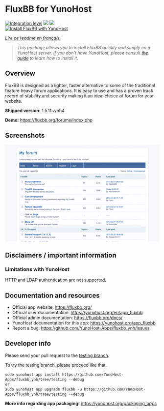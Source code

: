 <!--
N.B.: This README was automatically generated by https://github.com/YunoHost/apps/tree/master/tools/README-generator
It shall NOT be edited by hand.
-->

# FluxBB for YunoHost

[![Integration level](https://dash.yunohost.org/integration/fluxbb.svg)](https://dash.yunohost.org/appci/app/fluxbb) ![](https://ci-apps.yunohost.org/ci/badges/fluxbb.status.svg) ![](https://ci-apps.yunohost.org/ci/badges/fluxbb.maintain.svg)  
[![Install FluxBB with YunoHost](https://install-app.yunohost.org/install-with-yunohost.svg)](https://install-app.yunohost.org/?app=fluxbb)

*[Lire ce readme en français.](./README_fr.md)*

> *This package allows you to install FluxBB quickly and simply on a YunoHost server.
If you don't have YunoHost, please consult [the guide](https://yunohost.org/#/install) to learn how to install it.*

## Overview

FluxBB is designed as a lighter, faster alternative to some of the traditional feature heavy forum applications. It is easy to use and has a proven track record of stability and security making it an ideal choice of forum for your website.


**Shipped version:** 1.5.11~ynh4

**Demo:** https://fluxbb.org/forums/index.php

## Screenshots

![](./doc/screenshots/fluxbb_screenshot.png)

## Disclaimers / important information

### Limitations with YunoHost

HTTP and LDAP authentication are not supported.
## Documentation and resources

* Official app website: https://fluxbb.org/
* Official user documentation: https://yunohost.org/en/app_fluxbb
* Official admin documentation: https://fluxbb.org/docs/
* YunoHost documentation for this app: https://yunohost.org/app_fluxbb
* Report a bug: https://github.com/YunoHost-Apps/fluxbb_ynh/issues

## Developer info

Please send your pull request to the [testing branch](https://github.com/YunoHost-Apps/fluxbb_ynh/tree/testing).

To try the testing branch, please proceed like that.
```
sudo yunohost app install https://github.com/YunoHost-Apps/fluxbb_ynh/tree/testing --debug
or
sudo yunohost app upgrade fluxbb -u https://github.com/YunoHost-Apps/fluxbb_ynh/tree/testing --debug
```

**More info regarding app packaging:** https://yunohost.org/packaging_apps